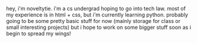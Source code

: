 hey, i'm noveltytie. i'm a cs undergrad hoping to go into tech law. most of my experience is in html + css, but i'm currently learning python. probably going to be some pretty basic stuff for now (mainly storage for class or small interesting projects) but i hope to work on some bigger stuff soon as i begin to spread my wings!

<!---
noveltytie/noveltytie is a ✨ special ✨ repository because its `README.md` (this file) appears on your GitHub profile.
You can click the Preview link to take a look at your changes.
--->
